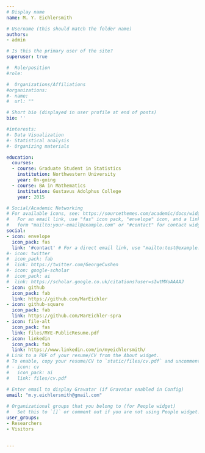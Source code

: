 ```yaml
---
# Display name
name: M. Y. Eichlersmith

# Username (this should match the folder name)
authors:
- admin

# Is this the primary user of the site?
superuser: true

#  Role/position
#role: 

#  Organizations/Affiliations
#organizations:
#- name: 
#  url: ""

# Short bio (displayed in user profile at end of posts)
bio: ''

#interests:
#- Data Visualization 
#- Statistical analysis 
#- Organizing materials 

education:
  courses:
  - course: Graduate Student in Statistics  
    institution: Northwestern University 
    year: On-going
  - course: BA in Mathematics 
    institution: Gustavus Adolphus College
    year: 2015

# Social/Academic Networking
# For available icons, see: https://sourcethemes.com/academic/docs/widgets/#icons
#   For an email link, use "fas" icon pack, "envelope" icon, and a link in the
#   form "mailto:your-email@example.com" or "#contact" for contact widget.
social:
- icon: envelope
  icon_pack: fas 
  link: '#contact' # For a direct email link, use "mailto:test@example.org".
#- icon: twitter
#  icon_pack: fab
#  link: https://twitter.com/GeorgeCushen
#- icon: google-scholar
#  icon_pack: ai
#  link: https://scholar.google.co.uk/citations?user=sIwtMXoAAAAJ
- icon: github
  icon_pack: fab
  link: https://github.com/MarEichler
- icon: github-square
  icon_pack: fab
  link: https://github.com/MarEichler-spra
- icon: file-alt
  icon_pack: fas
  link: files/MYE-PublicResume.pdf
- icon: linkedin
  icon_pack: fab
  link: https://www.linkedin.com/in/myeichlersmith/
# Link to a PDF of your resume/CV from the About widget.
# To enable, copy your resume/CV to `static/files/cv.pdf` and uncomment the lines below.  
# - icon: cv
#   icon_pack: ai
#   link: files/cv.pdf

# Enter email to display Gravatar (if Gravatar enabled in Config)
email: "m.y.eichlersmith@gmail.com"
  
# Organizational groups that you belong to (for People widget)
#   Set this to `[]` or comment out if you are not using People widget.  
user_groups:
- Researchers
- Visitors

    
---
```






